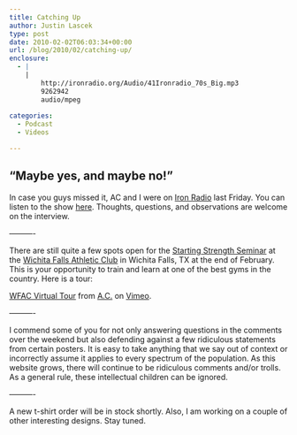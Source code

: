```yaml
---
title: Catching Up
author: Justin Lascek
type: post
date: 2010-02-02T06:03:34+00:00
url: /blog/2010/02/catching-up/
enclosure:
  - |
    |
        http://ironradio.org/Audio/41Ironradio_70s_Big.mp3
        9262942
        audio/mpeg
        
categories:
  - Podcast
  - Videos

---
```

## &#8220;Maybe yes, and maybe no!&#8221;

In case you guys missed it, AC and I were on [Iron Radio][1] last Friday. You can listen to the show [here][2]. Thoughts, questions, and observations are welcome on the interview.
  

  
&#8212;&#8212;&#8212;-
  

  
There are still quite a few spots open for the [Starting Strength Seminar][3] at the [Wichita Falls Athletic Club][4] in Wichita Falls, TX at the end of February. This is your opportunity to train and learn at one of the best gyms in the country. Here is a tour:
  


[WFAC Virtual Tour][5] from [A.C.][6] on [Vimeo][7].

&#8212;&#8212;&#8212;-
  

  
I commend some of you for not only answering questions in the comments over the weekend but also defending against a few ridiculous statements from certain posters. It is easy to take anything that we say out of context or incorrectly assume it applies to every spectrum of the population. As this website grows, there will continue to be ridiculous comments and/or trolls. As a general rule, these intellectual children can be ignored.
  

  
&#8212;&#8212;&#8212;-
  
A new t-shirt order will be in stock shortly. Also, I am working on a couple of other interesting designs. Stay tuned.

 [1]: http://ironradio.org/
 [2]: http://ironradio.org/Audio/41Ironradio_70s_Big.mp3
 [3]: http://aasgaardco.com/store/store.php?crn=212
 [4]: http://wfac-gym.com
 [5]: http://vimeo.com/8743132
 [6]: http://vimeo.com/user802431
 [7]: http://vimeo.com
